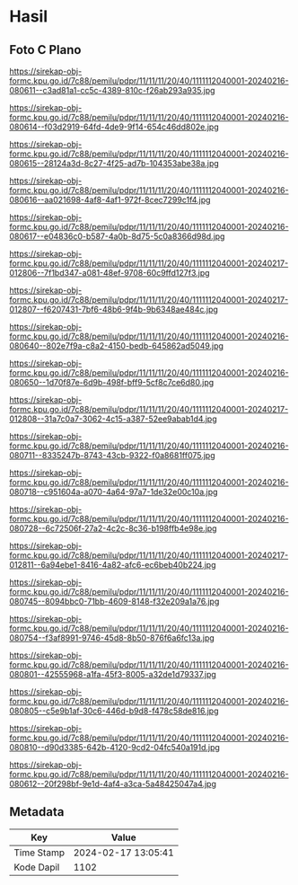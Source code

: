 # Hasil

## Foto C Plano

https://sirekap-obj-formc.kpu.go.id/7c88/pemilu/pdpr/11/11/11/20/40/1111112040001-20240216-080611--c3ad81a1-cc5c-4389-810c-f26ab293a935.jpg

https://sirekap-obj-formc.kpu.go.id/7c88/pemilu/pdpr/11/11/11/20/40/1111112040001-20240216-080614--f03d2919-64fd-4de9-9f14-654c46dd802e.jpg

https://sirekap-obj-formc.kpu.go.id/7c88/pemilu/pdpr/11/11/11/20/40/1111112040001-20240216-080615--28124a3d-8c27-4f25-ad7b-104353abe38a.jpg

https://sirekap-obj-formc.kpu.go.id/7c88/pemilu/pdpr/11/11/11/20/40/1111112040001-20240216-080616--aa021698-4af8-4af1-972f-8cec7299c1f4.jpg

https://sirekap-obj-formc.kpu.go.id/7c88/pemilu/pdpr/11/11/11/20/40/1111112040001-20240216-080617--e04836c0-b587-4a0b-8d75-5c0a8366d98d.jpg

https://sirekap-obj-formc.kpu.go.id/7c88/pemilu/pdpr/11/11/11/20/40/1111112040001-20240217-012806--7f1bd347-a081-48ef-9708-60c9ffd127f3.jpg

https://sirekap-obj-formc.kpu.go.id/7c88/pemilu/pdpr/11/11/11/20/40/1111112040001-20240217-012807--f6207431-7bf6-48b6-9f4b-9b6348ae484c.jpg

https://sirekap-obj-formc.kpu.go.id/7c88/pemilu/pdpr/11/11/11/20/40/1111112040001-20240216-080640--802e7f9a-c8a2-4150-bedb-645862ad5049.jpg

https://sirekap-obj-formc.kpu.go.id/7c88/pemilu/pdpr/11/11/11/20/40/1111112040001-20240216-080650--1d70f87e-6d9b-498f-bff9-5cf8c7ce6d80.jpg

https://sirekap-obj-formc.kpu.go.id/7c88/pemilu/pdpr/11/11/11/20/40/1111112040001-20240217-012808--31a7c0a7-3062-4c15-a387-52ee9abab1d4.jpg

https://sirekap-obj-formc.kpu.go.id/7c88/pemilu/pdpr/11/11/11/20/40/1111112040001-20240216-080711--8335247b-8743-43cb-9322-f0a8681ff075.jpg

https://sirekap-obj-formc.kpu.go.id/7c88/pemilu/pdpr/11/11/11/20/40/1111112040001-20240216-080718--c951604a-a070-4a64-97a7-1de32e00c10a.jpg

https://sirekap-obj-formc.kpu.go.id/7c88/pemilu/pdpr/11/11/11/20/40/1111112040001-20240216-080728--6c72506f-27a2-4c2c-8c36-b198ffb4e98e.jpg

https://sirekap-obj-formc.kpu.go.id/7c88/pemilu/pdpr/11/11/11/20/40/1111112040001-20240217-012811--6a94ebe1-8416-4a82-afc6-ec6beb40b224.jpg

https://sirekap-obj-formc.kpu.go.id/7c88/pemilu/pdpr/11/11/11/20/40/1111112040001-20240216-080745--8094bbc0-71bb-4609-8148-f32e209a1a76.jpg

https://sirekap-obj-formc.kpu.go.id/7c88/pemilu/pdpr/11/11/11/20/40/1111112040001-20240216-080754--f3af8991-9746-45d8-8b50-876f6a6fc13a.jpg

https://sirekap-obj-formc.kpu.go.id/7c88/pemilu/pdpr/11/11/11/20/40/1111112040001-20240216-080801--42555968-a1fa-45f3-8005-a32de1d79337.jpg

https://sirekap-obj-formc.kpu.go.id/7c88/pemilu/pdpr/11/11/11/20/40/1111112040001-20240216-080805--c5e9b1af-30c6-446d-b9d8-f478c58de816.jpg

https://sirekap-obj-formc.kpu.go.id/7c88/pemilu/pdpr/11/11/11/20/40/1111112040001-20240216-080810--d90d3385-642b-4120-9cd2-04fc540a191d.jpg

https://sirekap-obj-formc.kpu.go.id/7c88/pemilu/pdpr/11/11/11/20/40/1111112040001-20240216-080612--20f298bf-9e1d-4af4-a3ca-5a48425047a4.jpg


## Metadata

| Key        | Value               |
| ---------- | ------------------- |
| Time Stamp | 2024-02-17 13:05:41 |
| Kode Dapil | 1102                |




